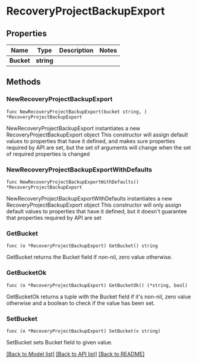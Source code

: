 # RecoveryProjectBackupExport

## Properties

Name | Type | Description | Notes
------------ | ------------- | ------------- | -------------
**Bucket** | **string** |  | 

## Methods

### NewRecoveryProjectBackupExport

`func NewRecoveryProjectBackupExport(bucket string, ) *RecoveryProjectBackupExport`

NewRecoveryProjectBackupExport instantiates a new RecoveryProjectBackupExport object
This constructor will assign default values to properties that have it defined,
and makes sure properties required by API are set, but the set of arguments
will change when the set of required properties is changed

### NewRecoveryProjectBackupExportWithDefaults

`func NewRecoveryProjectBackupExportWithDefaults() *RecoveryProjectBackupExport`

NewRecoveryProjectBackupExportWithDefaults instantiates a new RecoveryProjectBackupExport object
This constructor will only assign default values to properties that have it defined,
but it doesn't guarantee that properties required by API are set

### GetBucket

`func (o *RecoveryProjectBackupExport) GetBucket() string`

GetBucket returns the Bucket field if non-nil, zero value otherwise.

### GetBucketOk

`func (o *RecoveryProjectBackupExport) GetBucketOk() (*string, bool)`

GetBucketOk returns a tuple with the Bucket field if it's non-nil, zero value otherwise
and a boolean to check if the value has been set.

### SetBucket

`func (o *RecoveryProjectBackupExport) SetBucket(v string)`

SetBucket sets Bucket field to given value.



[[Back to Model list]](../README.md#documentation-for-models) [[Back to API list]](../README.md#documentation-for-api-endpoints) [[Back to README]](../README.md)


